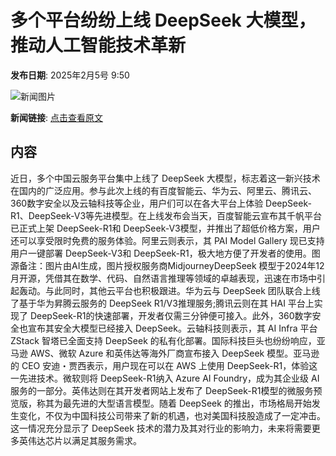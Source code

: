 # 多个平台纷纷上线 DeepSeek 大模型，推动人工智能技术革新

**发布日期**: 2025年2月5号 9:50

![新闻图片](https://pic.chinaz.com/picmap/202307211343352678_2.jpg)

**新闻链接**: [点击查看原文](https://www.aibase.com/zh/news/15057)

## 内容

近日，多个中国云服务平台集中上线了 DeepSeek 大模型，标志着这一新兴技术在国内的广泛应用。参与此次上线的有百度智能云、华为云、阿里云、腾讯云、360数字安全以及云轴科技等企业，用户们可以在各大平台上体验 DeepSeek-R1、DeepSeek-V3等先进模型。在上线发布会当天，百度智能云宣布其千帆平台已正式上架 DeepSeek-R1和 DeepSeek-V3模型，并推出了超低价格方案，用户还可以享受限时免费的服务体验。阿里云则表示，其 PAI Model Gallery 现已支持用户一键部署 DeepSeek-V3和 DeepSeek-R1，极大地方便了开发者的使用。图源备注：图片由AI生成，图片授权服务商MidjourneyDeepSeek 模型于2024年12月开源，凭借其在数学、代码、自然语言推理等领域的卓越表现，迅速在市场中引起轰动。与此同时，其他云平台也积极跟进。华为云与 DeepSeek 团队联合上线了基于华为昇腾云服务的 DeepSeek R1/V3推理服务;腾讯云则在其 HAI 平台上实现了 DeepSeek-R1的快速部署，开发者仅需三分钟便可接入。此外，360数字安全也宣布其安全大模型已经接入 DeepSeek。云轴科技则表示，其 AI Infra 平台 ZStack 智塔已全面支持 DeepSeek 的私有化部署。国际科技巨头也纷纷响应，亚马逊 AWS、微软 Azure 和英伟达等海外厂商宣布接入 DeepSeek 模型。亚马逊的 CEO 安迪・贾西表示，用户现在可以在 AWS 上使用 DeepSeek-R1，体验这一先进技术。微软则将 DeepSeek-R1纳入 Azure AI Foundry，成为其企业级 AI 服务的一部分。英伟达则在其开发者网站上发布了 DeepSeek-R1模型的微服务预览版，称其为最先进的大型语言模型。随着 DeepSeek 的推出，市场格局开始发生变化，不仅为中国科技公司带来了新的机遇，也对美国科技股造成了一定冲击。这一情况充分显示了 DeepSeek 技术的潜力及其对行业的影响力，未来将需要更多英伟达芯片以满足其服务需求。

